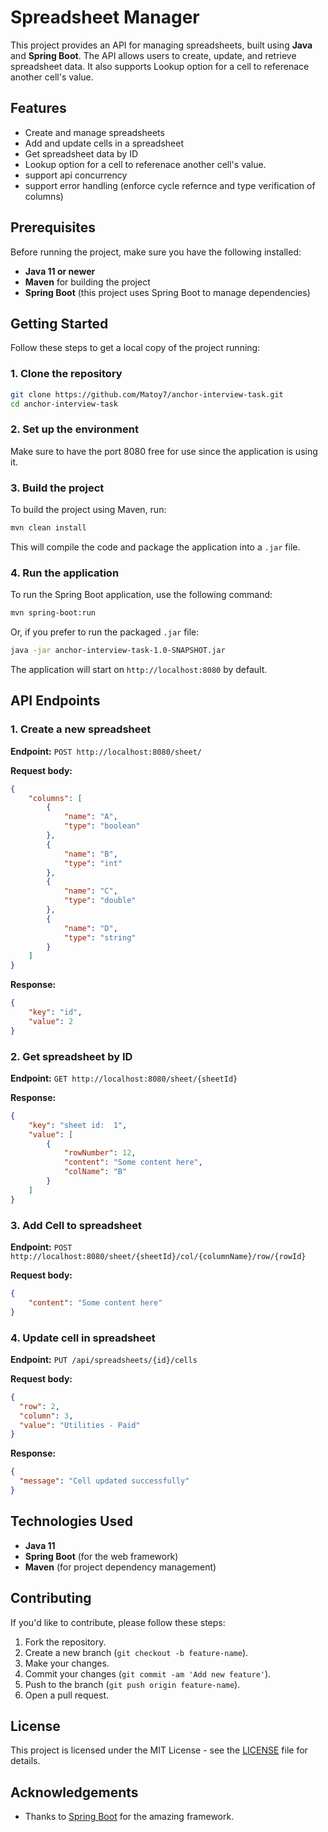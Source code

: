  
# Spreadsheet Manager

This project provides an API for managing spreadsheets, built using **Java** and **Spring Boot**. The API allows users to create, update, and retrieve spreadsheet data. It also supports Lookup option for a cell to referenace another cell's value.

## Features

- Create and manage spreadsheets
- Add and update cells in a spreadsheet
- Get spreadsheet data by ID
- Lookup option for a cell to referenace another cell's value.
- support api concurrency
- support error handling (enforce cycle refernce and type verification of columns)

## Prerequisites

Before running the project, make sure you have the following installed:

- **Java 11 or newer**
- **Maven** for building the project
- **Spring Boot** (this project uses Spring Boot to manage dependencies)

## Getting Started

Follow these steps to get a local copy of the project running:

### 1. Clone the repository

```bash
git clone https://github.com/Matoy7/anchor-interview-task.git
cd anchor-interview-task
```

### 2. Set up the environment

Make sure to have the port 8080 free for use since the application is using it. 


### 3. Build the project

To build the project using Maven, run:

```bash
mvn clean install
```

This will compile the code and package the application into a `.jar` file.

### 4. Run the application

To run the Spring Boot application, use the following command:

```bash
mvn spring-boot:run
```

Or, if you prefer to run the packaged `.jar` file:

```bash
java -jar anchor-interview-task-1.0-SNAPSHOT.jar
```

The application will start on `http://localhost:8080` by default.

## API Endpoints

### 1. Create a new spreadsheet

**Endpoint:** `POST http://localhost:8080/sheet/`

**Request body:**

```json
{
    "columns": [
        {
            "name": "A",
            "type": "boolean"
        },
        {
            "name": "B",
            "type": "int"
        },
        {
            "name": "C",
            "type": "double"
        },
        {
            "name": "D",
            "type": "string"
        }
    ]
}
```

**Response:**
```json
{
    "key": "id",
    "value": 2
}
```
### 2. Get spreadsheet by ID

**Endpoint:** `GET http://localhost:8080/sheet/{sheetId}`

**Response:**

```json
{
    "key": "sheet id:  1",
    "value": [
        {
            "rowNumber": 12,
            "content": "Some content here",
            "colName": "B"
        }
    ]
}
```

### 3. Add Cell to spreadsheet

**Endpoint:** `POST http://localhost:8080/sheet/{sheetId}/col/{columnName}/row/{rowId}`

**Request body:**

```json
{
    "content": "Some content here"
}
```

### 4. Update cell in spreadsheet

**Endpoint:** `PUT /api/spreadsheets/{id}/cells`

**Request body:**

```json
{
  "row": 2,
  "column": 3,
  "value": "Utilities - Paid"
}
```

**Response:**

```json
{
  "message": "Cell updated successfully"
}
```

## Technologies Used

- **Java 11**
- **Spring Boot** (for the web framework)
- **Maven** (for project dependency management)

## Contributing

If you'd like to contribute, please follow these steps:

1. Fork the repository.
2. Create a new branch (`git checkout -b feature-name`).
3. Make your changes.
4. Commit your changes (`git commit -am 'Add new feature'`).
5. Push to the branch (`git push origin feature-name`).
6. Open a pull request.

## License

This project is licensed under the MIT License - see the [LICENSE](LICENSE) file for details.

## Acknowledgements

- Thanks to [Spring Boot](https://spring.io/projects/spring-boot) for the amazing framework.

```
